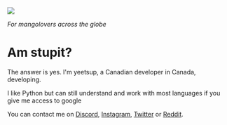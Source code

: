 <img src="https://yeetssite.github.io/dutch.png" />

*For mangolovers across the globe*

# Am stupit?

The answer is yes. I'm yeetsup, a Canadian developer 
in Canada, developing.

I like Python but can still understand and work with 
most languages if you give me access to google

You can contact me on [Discord](https://discord.com/users/1113570959039942676 "Bring up my profile card on discord"), [Instagram](https://www.instagram.com/mangolover1899/ "Fuck instagrams stupit profile cards"), [Twitter](https://twitter.com/@mangolover1899 "I FUCKING LOVE MANGOES") or [Reddit](https://www.reddit.com/u/waltboof "Walters got a boof").
